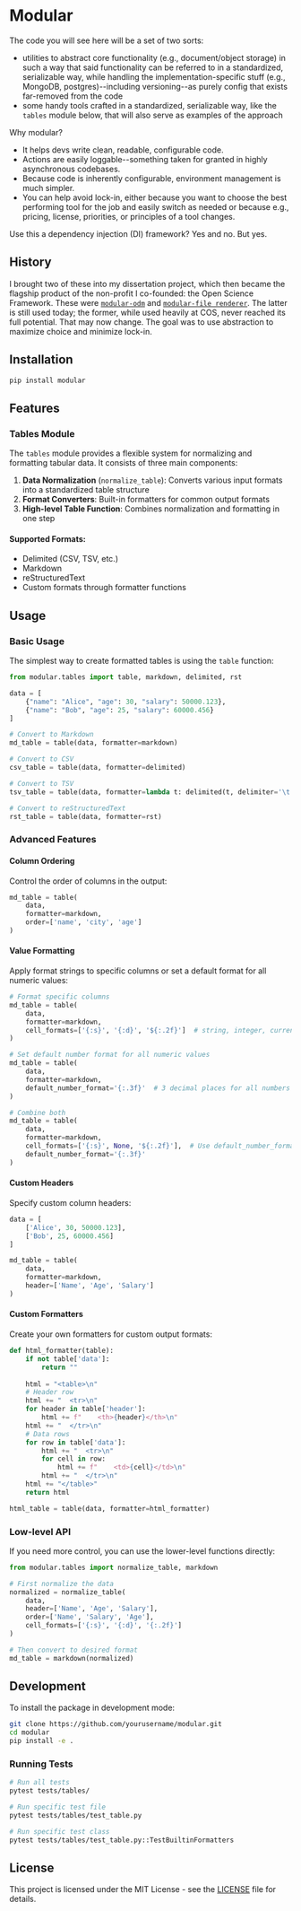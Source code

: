 # Modular

The code you will see here will be a set of two sorts: 
- utilities to abstract core functionality (e.g., document/object storage) in such a way that said functionality can be referred to in a standardized, serializable way, while handling the implementation-specific stuff (e.g., MongoDB, postgres)--including versioning--as purely config that exists far-removed from the code
- some handy tools crafted in a standardized, serializable way, like the `tables` module below, that will also serve as examples of the approach

Why modular?
- It helps devs write clean, readable, configurable code.
- Actions are easily loggable--something taken for granted in highly asynchronous codebases.
- Because code is inherently configurable, environment management is much simpler.
- You can help avoid lock-in, either because you want to choose the best performing tool for the job and easily switch as needed or because e.g., pricing, license, priorities, or principles of a tool changes.

Use this a dependency injection (DI) framework? Yes and no. But yes.

## History

I brought two of these into my dissertation project, which then became the flagship product of the non-profit I co-founded: the Open Science Framework. These were [`modular-odm`](https://github.com/cos-archives/modular-odm) and [`modular-file renderer`](https://github.com/CenterForOpenScience/modular-file-renderer). The latter is still used today; the former, while used heavily at COS, never reached its full potential. That may now change. The goal was to use abstraction to maximize choice and minimize lock-in.

## Installation

```bash
pip install modular
```

## Features

### Tables Module

The `tables` module provides a flexible system for normalizing and formatting tabular data. It consists of three main components:

1. **Data Normalization** (`normalize_table`): Converts various input formats into a standardized table structure
2. **Format Converters**: Built-in formatters for common output formats
3. **High-level Table Function**: Combines normalization and formatting in one step

#### Supported Formats:
- Delimited (CSV, TSV, etc.)
- Markdown
- reStructuredText
- Custom formats through formatter functions

## Usage

### Basic Usage

The simplest way to create formatted tables is using the `table` function:

```python
from modular.tables import table, markdown, delimited, rst

data = [
    {"name": "Alice", "age": 30, "salary": 50000.123},
    {"name": "Bob", "age": 25, "salary": 60000.456}
]

# Convert to Markdown
md_table = table(data, formatter=markdown)

# Convert to CSV
csv_table = table(data, formatter=delimited)

# Convert to TSV
tsv_table = table(data, formatter=lambda t: delimited(t, delimiter='\t'))

# Convert to reStructuredText
rst_table = table(data, formatter=rst)
```

### Advanced Features

#### Column Ordering

Control the order of columns in the output:

```python
md_table = table(
    data,
    formatter=markdown,
    order=['name', 'city', 'age']
)
```

#### Value Formatting

Apply format strings to specific columns or set a default format for all numeric values:

```python
# Format specific columns
md_table = table(
    data,
    formatter=markdown,
    cell_formats=['{:s}', '{:d}', '${:.2f}']  # string, integer, currency format
)

# Set default number format for all numeric values
md_table = table(
    data,
    formatter=markdown,
    default_number_format='{:.3f}'  # 3 decimal places for all numbers
)

# Combine both
md_table = table(
    data,
    formatter=markdown,
    cell_formats=['{:s}', None, '${:.2f}'],  # Use default_number_format where None
    default_number_format='{:.3f}'
)
```

#### Custom Headers

Specify custom column headers:

```python
data = [
    ['Alice', 30, 50000.123],
    ['Bob', 25, 60000.456]
]

md_table = table(
    data,
    formatter=markdown,
    header=['Name', 'Age', 'Salary']
)
```

#### Custom Formatters

Create your own formatters for custom output formats:

```python
def html_formatter(table):
    if not table['data']:
        return ""
    
    html = "<table>\n"
    # Header row
    html += "  <tr>\n"
    for header in table['header']:
        html += f"    <th>{header}</th>\n"
    html += "  </tr>\n"
    # Data rows
    for row in table['data']:
        html += "  <tr>\n"
        for cell in row:
            html += f"    <td>{cell}</td>\n"
        html += "  </tr>\n"
    html += "</table>"
    return html

html_table = table(data, formatter=html_formatter)
```

### Low-level API

If you need more control, you can use the lower-level functions directly:

```python
from modular.tables import normalize_table, markdown

# First normalize the data
normalized = normalize_table(
    data,
    header=['Name', 'Age', 'Salary'],
    order=['Name', 'Salary', 'Age'],
    cell_formats=['{:s}', '{:d}', '{:.2f}']
)

# Then convert to desired format
md_table = markdown(normalized)
```

## Development

To install the package in development mode:

```bash
git clone https://github.com/yourusername/modular.git
cd modular
pip install -e .
```

### Running Tests

```bash
# Run all tests
pytest tests/tables/

# Run specific test file
pytest tests/tables/test_table.py

# Run specific test class
pytest tests/tables/test_table.py::TestBuiltinFormatters
```

## License

This project is licensed under the MIT License - see the [LICENSE](LICENSE) file for details.
